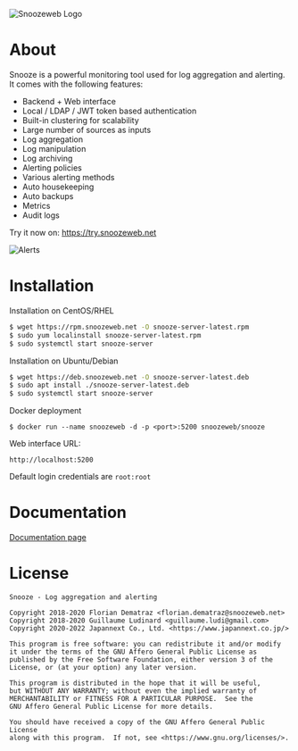 ![Snoozeweb Logo](https://github.com/snoozeweb/snooze/raw/master/web/public/img/logo.png)

# About

Snooze is a powerful monitoring tool used for log aggregation and alerting. It comes with the following features:
* Backend + Web interface
* Local / LDAP / JWT token based authentication
* Built-in clustering for scalability
* Large number of sources as inputs
* Log aggregation
* Log manipulation
* Log archiving
* Alerting policies
* Various alerting methods
* Auto housekeeping
* Auto backups
* Metrics
* Audit logs

Try it now on: https://try.snoozeweb.net

![Alerts](https://github.com/snoozeweb/snooze/raw/master/docs/_build/html/_images/web_alerts.png)

# Installation

Installation on CentOS/RHEL

```bash
$ wget https://rpm.snoozeweb.net -O snooze-server-latest.rpm
$ sudo yum localinstall snooze-server-latest.rpm
$ sudo systemctl start snooze-server
```

Installation on Ubuntu/Debian

```bash
$ wget https://deb.snoozeweb.net -O snooze-server-latest.deb
$ sudo apt install ./snooze-server-latest.deb
$ sudo systemctl start snooze-server
```

Docker deployment

```
$ docker run --name snoozeweb -d -p <port>:5200 snoozeweb/snooze
```

Web interface URL:

```
http://localhost:5200
```

Default login credentials are `root:root`

# Documentation

[Documentation page](https://docs.snoozeweb.net)

# License

```
Snooze - Log aggregation and alerting

Copyright 2018-2020 Florian Dematraz <florian.dematraz@snoozeweb.net>
Copyright 2018-2020 Guillaume Ludinard <guillaume.ludi@gmail.com>
Copyright 2020-2022 Japannext Co., Ltd. <https://www.japannext.co.jp/>

This program is free software: you can redistribute it and/or modify
it under the terms of the GNU Affero General Public License as
published by the Free Software Foundation, either version 3 of the
License, or (at your option) any later version.

This program is distributed in the hope that it will be useful,
but WITHOUT ANY WARRANTY; without even the implied warranty of
MERCHANTABILITY or FITNESS FOR A PARTICULAR PURPOSE.  See the
GNU Affero General Public License for more details.

You should have received a copy of the GNU Affero General Public License
along with this program.  If not, see <https://www.gnu.org/licenses/>.
```
